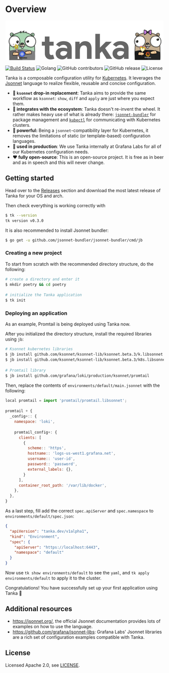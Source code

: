 # Overview

![Tanka Banner](docs/banner.png)

[![Build Status](https://cloud.drone.io/api/badges/grafana/tanka/status.svg)](https://cloud.drone.io/grafana/tanka)
![Golang](https://img.shields.io/badge/language-Go-blue)
![GitHub contributors](https://img.shields.io/github/contributors/grafana/tanka)
![GitHub release](https://img.shields.io/github/release/grafana/tanka)
![License](https://img.shields.io/github/license/grafana/tanka)

Tanka is a composable configuration utility for [Kubernetes](https://kubernetes.io/). It
leverages the [Jsonnet](https://jsonnet.org) language to realize flexible, reusable and
concise configuration.

- **:repeat: `ksonnet` drop-in replacement**: Tanka aims to provide the same
  workflow as `ksonnet`: `show`, `diff` and `apply` are just where you expect
  them.
- **:nut_and_bolt: integrates with the ecosystem**: Tanka doesn't re-invent the
  wheel. It rather makes heavy use of what is already there:
  [`jsonnet-bundler`](https://github.com/jsonnet-bundler/jsonnet-bundler) for
  package management and
  [`kubectl`](https://kubernetes.io/docs/reference/kubectl/overview/) for
  communicating with Kubernetes clusters.
- **:hammer: powerful:** Being a `jsonnet`-compatibility layer for Kubernetes,
  it removes the limitations of static (or template-based) configuration languages.
- **:rocket: used in production**: We use Tanka internally at
  Grafana Labs for all of our Kubernetes configuration needs.
- **:heart: fully open-source**: This is an open-source project. It is free as
  in beer and as in speech and this will never change.

## Getting started
Head over to the [Releases](https://github.com/grafana/tanka/releases) section
and download the most latest release of Tanka for your OS and arch.

Then check everything is working correctly with
```bash
$ tk --version
tk version v0.3.0
```

It is also recommended to install Jsonnet bundler:
```bash
$ go get -u github.com/jsonnet-bundler/jsonnet-bundler/cmd/jb
```

### Creating a new project
To start from scratch with the recommended directory structure, do the following:

```bash
# create a directory and enter it
$ mkdir poetry && cd poetry

# initialize the Tanka application
$ tk init
```

### Deploying an application
As an example, Promtail is being deployed using Tanka now.

After you initialized the directory structure, install the required libraries
using `jb`:
```bash
# Ksonnet kubernetes libraries
$ jb install github.com/ksonnet/ksonnet-lib/ksonnet.beta.3/k.libsonnet
$ jb install github.com/ksonnet/ksonnet-lib/ksonnet.beta.3/k8s.libsonnet

# Promtail library
$ jb install github.com/grafana/loki/production/ksonnet/promtail
```

Then, replace the contents of `environments/default/main.jsonnet` with the
following: 

```js
local promtail = import 'promtail/promtail.libsonnet';

promtail + {
  _config+:: {
    namespace: 'loki',

    promtail_config+: {
      clients: [
        {
          scheme:: 'https',
          hostname:: 'logs-us-west1.grafana.net',
          username:: 'user-id',
          password:: 'password',
          external_labels: {},
        }
      ],
      container_root_path: '/var/lib/docker',
    },
  },
}

```

As a last step, fill add the correct `spec.apiServer` and `spec.namespace` to
`environments/default/spec.json`:

```json
{
  "apiVersion": "tanka.dev/v1alpha1",
  "kind": "Environment",
  "spec": {
    "apiServer": "https://localhost:6443",
    "namespace": "default"
  }
}
```

Now use `tk show environments/default` to see the `yaml`, and
`tk apply environments/default` to apply it to the cluster.

Congratulations! You have successfully set up your first application using Tanka :tada:

## Additional resources

- https://jsonnet.org/, the official Jsonnet documentation provides lots of
  examples on how to use the language.
- https://github.com/grafana/jsonnet-libs: Grafana Labs' Jsonnet libraries are a
  rich set of configuration examples compatible with Tanka.

## License
Licensed Apache 2.0, see [LICENSE](LICENSE).
